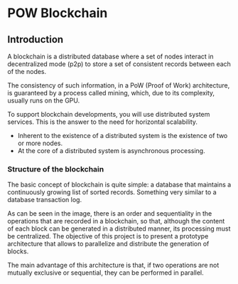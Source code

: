 # POW Blockchain

## Introduction

A blockchain is a distributed database where a set of nodes interact in decentralized mode (p2p) to store a set of consistent records between each of the nodes.

The consistency of such information, in a PoW (Proof of Work) architecture, is guaranteed by a process called mining, which, due to its complexity, usually runs on the GPU.

To support blockchain developments, you will use distributed system services. This is the answer to the need for horizontal scalability.

-   Inherent to the existence of a distributed system is the existence of two or more nodes.
-   At the core of a distributed system is asynchronous processing.

### Structure of the blockchain

The basic concept of blockchain is quite simple: a database that maintains a continuously growing list of sorted records. Something very similar to a database transaction log.

As can be seen in the image, there is an order and sequentiality in the operations that are recorded in a blockchain, so that, although the content of each block can be generated in a distributed manner, its processing must be centralized. The objective of this project is to present a prototype architecture that allows to parallelize and distribute the generation of blocks.

The main advantage of this architecture is that, if two operations are not mutually exclusive or sequential, they can be performed in parallel.
